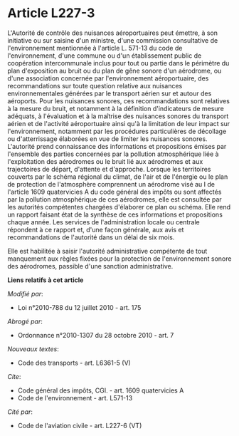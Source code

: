 # Article L227-3

L'Autorité de contrôle des nuisances aéroportuaires peut émettre, à son initiative ou sur saisine d'un ministre, d'une
commission consultative de l'environnement mentionnée à l'article L. 571-13 du code de l'environnement, d'une commune ou d'un
établissement public de coopération intercommunale inclus pour tout ou partie dans le périmètre du plan d'exposition au bruit
ou du plan de gêne sonore d'un aérodrome, ou d'une association concernée par l'environnement aéroportuaire, des
recommandations sur toute question relative aux nuisances environnementales générées par le transport aérien sur et autour
des aéroports. Pour les nuisances sonores, ces recommandations sont relatives à la mesure du bruit, et notamment à la
définition d'indicateurs de mesure adéquats, à l'évaluation et à la maîtrise des nuisances sonores du transport aérien et de
l'activité aéroportuaire ainsi qu'à la limitation de leur impact sur l'environnement, notamment par les procédures
particulières de décollage ou d'atterrissage élaborées en vue de limiter les nuisances sonores. L'autorité prend connaissance
des informations et propositions émises par l'ensemble des parties concernées par la pollution atmosphérique liée à
l'exploitation des aérodromes ou le bruit lié aux aérodromes et aux trajectoires de départ, d'attente et d'approche. Lorsque
les territoires couverts par le schéma régional du climat, de l'air et de l'énergie ou le plan de protection de l'atmosphère
comprennent un aérodrome visé au I de l'article 1609 quatervicies A du code général des impôts ou sont affectés par la
pollution atmosphérique de ces aérodromes, elle est consultée par les autorités compétentes chargées d'élaborer ce plan ou
schéma. Elle rend un rapport faisant état de la synthèse de ces informations et propositions chaque année. Les services de
l'administration locale ou centrale répondent à ce rapport et, d'une façon générale, aux avis et recommandations de
l'autorité dans un délai de six mois. 

Elle est habilitée à saisir l'autorité administrative compétente de tout manquement aux règles fixées pour la protection de
l'environnement sonore des aérodromes, passible d'une sanction administrative.

**Liens relatifs à cet article**

_Modifié par_:

  - Loi n°2010-788 du 12 juillet 2010 - art. 175

_Abrogé par_:

  - Ordonnance n°2010-1307 du 28 octobre 2010 - art. 7

_Nouveaux textes_:

  - Code des transports - art. L6361-5 (V)

_Cite_:

  - Code général des impôts, CGI. - art. 1609 quatervicies A
  - Code de l'environnement - art. L571-13

_Cité par_:

  - Code de l'aviation civile - art. L227-6 (VT)
